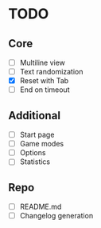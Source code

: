 # TODO

## Core

- [ ] Multiline view
- [ ] Text randomization
- [x] Reset with Tab
- [ ] End on timeout

## Additional

- [ ] Start page
- [ ] Game modes
- [ ] Options
- [ ] Statistics

## Repo

- [ ] README.md
- [ ] Changelog generation
